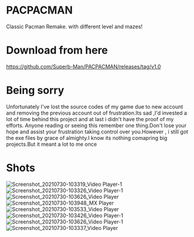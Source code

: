 # PACPACMAN
Classic Pacman Remake. with different level and mazes!
# Download from here 
https://github.com/Superb-Man/PACPACMAN/releases/tag/v1.0
# Being sorry
Unfortunately I've lost the source codes of my game due to new account and removing the previous account out of frustration.Its sad ,I'd invested a lot of time behind this project and at last i didn't have the proof of my efforts.
Anyone reading or seeing this remember one thing.Don't lose your hope and assist your frustration taking control over you.However , i still got the exe files by grace of almighty.I know its nothing comapring big projects.But it meant a lot to me once
# Shots 
![Screenshot_20210730-103319_Video Player-1](https://github.com/Superb-Man/PACPACMAN/assets/104999005/6ecae3eb-a503-48e3-b556-300903f3e6ca)
![Screenshot_20210730-103326_Video Player-1](https://github.com/Superb-Man/PACPACMAN/assets/104999005/903e03c5-070f-435a-a4d3-7801886daf2d)
![Screenshot_20210730-103626_Video Player](https://github.com/Superb-Man/PACPACMAN/assets/104999005/2ec6c43e-4646-4e1f-a764-8fe11a291442)
![Screenshot_20210730-103948_MX Player](https://github.com/Superb-Man/PACPACMAN/assets/104999005/4e107e79-5088-4607-b849-d223d70afe40)
![Screenshot_20210730-103533_Video Player](https://github.com/Superb-Man/PACPACMAN/assets/104999005/c66c57e7-985b-4b1b-907d-ed5aabf85b7c)
![Screenshot_20210730-103426_Video Player-1](https://github.com/Superb-Man/PACPACMAN/assets/104999005/1031cad8-05ba-4430-94a8-b5b06325c5cd)
![Screenshot_20210730-103626_Video Player-1](https://github.com/Superb-Man/PACPACMAN/assets/104999005/7f298d0e-6c19-4fd5-8d08-8325e1d89f4a)
![Screenshot_20210730-103337_Video Player](https://github.com/Superb-Man/PACPACMAN/assets/104999005/d7d8f2f8-ea55-419f-9aaf-f00b46431fb0)
